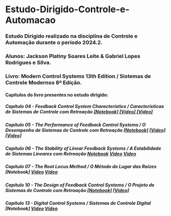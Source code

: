 # Estudo-Dirigido-Controle-e-Automacao
### Estudo Dirigido realizado na disciplina de Controle e Automação durante o período 2024.2.
### Alunos: Jackson Platiny Soares Leite & Gabriel Lopes Rodrigues e Silva.
### Livro: Modern Control Systems 13th Edition / Sistemas de Controle Modernos 8ª Edição.
#### Capítulos do livro presentes no estudo dirigido:
##### Capítulo 04 - Feedback Control System Characteristics / Características de Sistemas de Controle com Retroação [[Notebook]](https://github.com/JacksonPlatiny/Estudo-Dirigido-Controle-e-Automacao/blob/main/Cap%C3%ADtulo%204.ipynb) [[Video]](https://slideplayer.com/slide/5343987/) [[Video]](https://slideplayer.com/slide/3428129/)
##### Capítulo 05 - The Performance of Feedback Control Systems / O Desempenho de Sistemas de Controle com Retroação [[Notebook]](https://github.com/JacksonPlatiny/Estudo-Dirigido-Controle-e-Automacao/blob/main/Cap%C3%ADtulo%205.ipynb) [[Video]](https://slideplayer.com/slide/1496665/) [[Video]](https://www.youtube.com/watch?v=1cJQ1ggBQ-I)
##### Capítulo 06 - The Stability of Linear Feedback Systems / A Estabilidade de Sistemas Lineares com Retroação [Notebook]() [Video](https://www.youtube.com/watch?v=ADZNv4_hVS0) [Video](https://www.youtube.com/watch?v=GWwftRb5YX8)
##### Capítulo 07 - The Root Locus Method / O Método do Lugar das Raízes [Notebook] [Video](https://www.youtube.com/watch?v=nMEC0eakkFQ) [Vídeo](https://www.youtube.com/watch?v=CRvVDoQJjYI)
##### Capítulo 10 - The Design of Feedback Control Systems / O Projeto de Sistemas de Controle com Retroação [[Notebook]](https://github.com/JacksonPlatiny/Estudo-Dirigido-Controle-e-Automacao/blob/main/Cap%C3%ADtulo%2010.ipynb) [[Video]](https://www.youtube.com/watch?v=WxbeSXDhMdU)
##### Capítulo 13 - Digital Control Systems / Sistemas de Controle Digital [Notebook] [Video](https://www.youtube.com/watch?v=qLJ8b-dxkMU) [Video](https://www.youtube.com/watch?v=zmgds2O8g3I)
